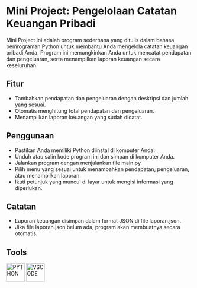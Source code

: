 # Mini Project: Pengelolaan Catatan Keuangan Pribadi
Mini Project ini adalah program sederhana yang ditulis dalam bahasa pemrograman Python untuk membantu Anda mengelola catatan keuangan pribadi Anda. Program ini memungkinkan Anda untuk mencatat pendapatan dan pengeluaran, serta menampilkan laporan keuangan secara keseluruhan.

## Fitur
- Tambahkan pendapatan dan pengeluaran dengan deskripsi dan jumlah yang sesuai.
- Otomatis menghitung total pendapatan dan pengeluaran.
- Menampilkan laporan keuangan yang sudah dicatat.

## Penggunaan
- Pastikan Anda memiliki Python diinstal di komputer Anda.
- Unduh atau salin kode program ini dan simpan di komputer Anda.
- Jalankan program dengan menjalankan file main.py
- Pilih menu yang sesuai untuk menambahkan pendapatan, pengeluaran, atau menampilkan laporan.
- Ikuti petunjuk yang muncul di layar untuk mengisi informasi yang diperlukan.

## Catatan
- Laporan keuangan disimpan dalam format JSON di file laporan.json.
- Jika file laporan.json belum ada, program akan membuatnya secara otomatis.

## Tools
<img src="https://github.com/Shin2Dev/pengelolaan-catatan-keuangan-pribadi-python/assets/116169624/f8aaa244-f170-4556-b45d-5da680aae1eb" alt="PYTHON" width="50">
<img src="https://github.com/Shin2Dev/pengelolaan-catatan-keuangan-pribadi-python/assets/116169624/7af62745-52fc-4a67-85e4-9c54917d3056" alt="VSCODE" width="50">

